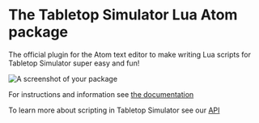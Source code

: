 # The Tabletop Simulator Lua Atom package

The official plugin for the Atom text editor to make writing Lua scripts for Tabletop Simulator super easy and fun!

![A screenshot of your package](http://i.imgur.com/7ejlE99.png)

For instructions and information see [the documentation](https://github.com/Knils/atom-tabletopsimulator-lua/wiki)

To learn more about scripting in Tabletop Simulator see our [API](https://api.tabletopsimulator.com/)
